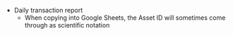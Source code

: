 - Daily transaction report
	- When copying into Google Sheets, the Asset ID will sometimes come through as scientific notation